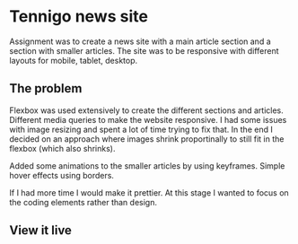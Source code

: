 # Tennigo news site

Assignment was to create a news site with a main article section and a section with smaller articles. The site was to be responsive with different layouts for mobile, tablet, desktop.

## The problem

Flexbox was used extensively to create the different sections and articles. Different media queries to make the website responsive. I had some issues with image resizing and spent a lot of time trying to fix that. In the end I decided on an approach where images shrink proportinally to still fit in the flexbox (which also shrinks).

Added some animations to the smaller articles by using keyframes. Simple hover effects using borders.

If I had more time I would make it prettier. At this stage I wanted to focus on the coding elements rather than design.

## View it live

